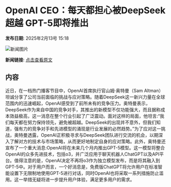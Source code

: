 # OpenAI CEO：每天都担心被DeepSeek超越 GPT-5即将推出

**发布日期**: 2025年2月13号 15:18

![新闻图片](https://pic.chinaz.com/picmap/202405110933330041_0.jpg)

**新闻链接**: [点击查看原文](https://www.aibase.com/zh/news/15345)

## 内容

近日，在一档热门播客节目中，OpenAI首席执行官山姆·奥特曼（Sam Altman）坦诚分享了公司当前面临的挑战与应对策略。随着DeepSeek这一新兴力量在全球范围内的迅速崛起，OpenAI感受到了前所未有的竞争压力。奥特曼表示，DeepSeek作为来自中国的竞争对手，其推出的新模型不仅功能强大，而且据称成本效益极高，这一消息在整个行业引起了广泛震动。面对这样的局面，他坦言:“我们每天都在努力保持领先，避免被超越。DeepSeek的出现并不意外，但我们知道，强有力的竞争对手和先进模型的涌现是行业发展的必然趋势。”为了应对这一挑战，奥特曼透露，OpenAI正积极寻求与DeepSeek团队进行交流的机会，以期深入了解对方的技术与市场策略，从而更好地制定自身的应对策略。此外，奥特曼还宣布了一个重大消息:OpenAI将在未来几个月内推出GPT-5模型。这一模型将整合OpenAI的众多先进技术，包括o3，并广泛应用于聊天机器人ChatGPT以及API平台。值得注意的是，OpenAI决定不再将o3作为独立模型发布，而是将其融入到GPT-5中。对于用户而言，一个好消息是，免费版ChatGPT将允许用户在标准智能设置下无限制地使用GPT-5进行对话，同时OpenAI也将采取一系列措施防止滥用。这一举措无疑将进一步提升用户体验，满足更多用户的需求。
